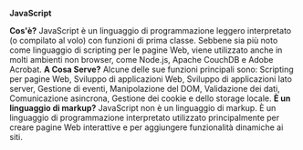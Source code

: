 <!-- @format -->

**JavaScript**

**Cos'è?** JavaScript è un linguaggio di programmazione leggero interpretato (o compilato al volo) con funzioni di prima classe. Sebbene sia più noto come linguaggio di scripting per le pagine Web, viene utilizzato anche in molti ambienti non browser, come Node.js, Apache CouchDB e Adobe Acrobat.
**A Cosa Serve?** Alcune delle sue funzioni principali sono: Scripting per pagine Web, Sviluppo di applicazioni Web, Sviluppo di applicazioni lato server, Gestione di eventi, Manipolazione del DOM, Validazione dei dati, Comunicazione asincrona, Gestione dei cookie e dello storage locale.
**È un linguaggio di markup?** JavaScript non è un linguaggio di markup. È un linguaggio di programmazione interpretato utilizzato principalmente per creare pagine Web interattive e per aggiungere funzionalità dinamiche ai siti.
